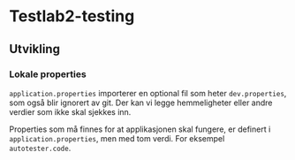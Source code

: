 # Testlab2-testing

## Utvikling

### Lokale properties

`application.properties` importerer en optional fil som heter `dev.properties`, som også blir ignorert av git. Der kan
vi legge hemmeligheter eller andre verdier som ikke skal sjekkes inn.

Properties som må finnes for at applikasjonen skal fungere, er definert i `application.properties`, men med tom verdi.
For eksempel `autotester.code`. 